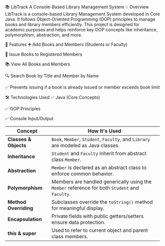 📚 LibTrack
A Console-Based Library Management System
💡 Overview
LibTrack is a console-based Library Management System developed in Core Java. It follows Object-Oriented Programming (OOP) principles to manage books and library members efficiently. This project is designed for academic purposes and helps reinforce key OOP concepts like inheritance, polymorphism, abstraction, and more.

🔧 Features
➕ Add Books and Members (Students or Faculty)

📕 Issue Books to Registered Members

📚 View All Books and Members

🔍 Search Book by Title and Member by Name

✅ Prevents issuing if a book is already issued or member exceeds book limit

🛠️ Technologies Used
✅ Java (Core Concepts)

✅ OOP Principles

✅ Console Input/Output

| Concept               | How It's Used                                                                                  |
| --------------------- | ---------------------------------------------------------------------------------------------- |
| **Classes & Objects** | `Book`, `Member`, `Student`, `Faculty`, and `Library` are modeled as Java classes.             |
| **Inheritance**       | `Student` and `Faculty` inherit from abstract class `Member`.                                  |
| **Abstraction**       | `Member` is declared as an abstract class to enforce common behavior.                          |
| **Polymorphism**      | Members are handled generically using the `Member` reference for both `Student` and `Faculty`. |
| **Method Overriding** | Subclasses override the `toString()` method for meaningful display.                            |
| **Encapsulation**     | Private fields with public getters/setters ensure data protection.                             |                                     |
| **this & super**      | Used to refer to current object and parent class members.                                      |
